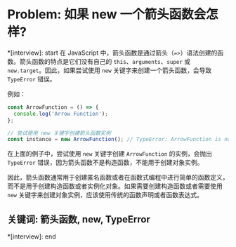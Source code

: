 # Problem: 如果 new 一个箭头函数会怎样?

*[interview]: start
在 JavaScript 中，箭头函数是通过箭头（`=>`）语法创建的函数。箭头函数的特点是它们没有自己的 `this`、`arguments`、`super` 或 `new.target`。因此，如果尝试使用 `new` 关键字来创建一个箭头函数，会导致 `TypeError` 错误。

例如：

```javascript
const ArrowFunction = () => {
  console.log('Arrow Function');
};

// 尝试使用 new 关键字创建箭头函数实例
const instance = new ArrowFunction(); // TypeError: ArrowFunction is not a constructor
```

在上面的例子中，尝试使用 `new` 关键字创建 `ArrowFunction` 的实例，会抛出 `TypeError` 错误，因为箭头函数不是构造函数，不能用于创建对象实例。

因此，箭头函数通常用于创建匿名函数或者在函数式编程中进行简单的函数定义，而不是用于创建构造函数或者实例化对象。如果需要创建构造函数或者需要使用 `new` 关键字来创建对象实例，应该使用传统的函数声明或者函数表达式。

## 关键词: 箭头函数, new, TypeError
*[interview]: end
